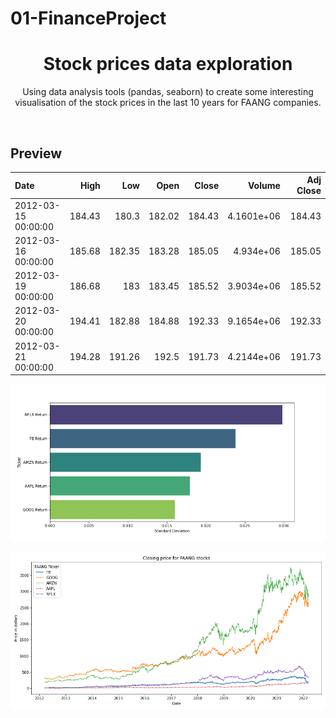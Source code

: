 # 01-FinanceProject

<h1 align="center">
  Stock prices data exploration
</h1>

<p align="center">
  Using data analysis tools (pandas, seaborn) to create some interesting visualisation of the stock prices in the last 10 years for FAANG companies.
</p>

<br />

## Preview

| Date                |   High |    Low |   Open |   Close |     Volume |   Adj Close |
|:--------------------|-------:|-------:|-------:|--------:|-----------:|------------:|
| 2012-03-15 00:00:00 | 184.43 | 180.3  | 182.02 |  184.43 | 4.1601e+06 |      184.43 |
| 2012-03-16 00:00:00 | 185.68 | 182.35 | 183.28 |  185.05 | 4.934e+06  |      185.05 |
| 2012-03-19 00:00:00 | 186.68 | 183    | 183.45 |  185.52 | 3.9034e+06 |      185.52 |
| 2012-03-20 00:00:00 | 194.41 | 182.88 | 184.88 |  192.33 | 9.1654e+06 |      192.33 |
| 2012-03-21 00:00:00 | 194.28 | 191.26 | 192.5  |  191.73 | 4.2144e+06 |      191.73 |

![Bar plot for the standard deviation](barplot_std.png?raw=true "Bar plot for the standard deviation")

![Closing price](closing_price_faang.png?raw=true "Closing price")
